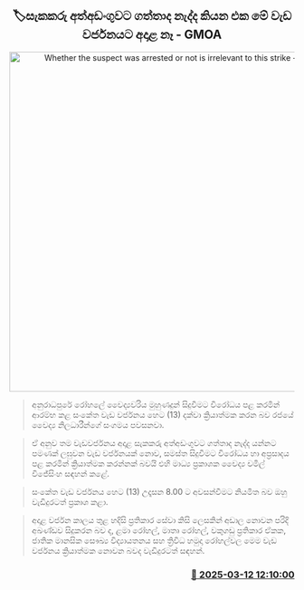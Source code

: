 <p align='center'><b><h2 align='center' title='Whether the suspect was arrested or not is irrelevant to this strike - GMOA'>🏷සැකකරු අත්අඩංගුවට ගත්තාද නැද්ද කියන එක මේ වැඩ වර්ජනයට අදාළ නෑ - GMOA</h2></b></p>
<p align='center'><img src='https://helakuru.sgp1.cdn.digitaloceanspaces.com/esana/images/lib/chamil-gmoa-archived.jpg' width='600' alt='Whether the suspect was arrested or not is irrelevant to this strike - GMOA'></p>

> අනුරාධපුරේ රෝහලේ වෛද්‍යවරිය මුහුණදුන් සිදුවීමට විරෝධය පළ කරමින් ආරම්භ කළ සංකේත වැඩ වර්ජනය හෙට (13) දක්වා ක්‍රියාත්මක කරන බව රජයේ වෛද්‍ය නිලධාරීන්ගේ සංගමය පවසනවා.

> ඒ අනුව තම වැඩවර්ජනය අදාළ සැකකරු අත්අඩංගුවට ගත්තාද නැද්ද යන්නට පමණක් ලඝුවන වැඩ වර්ජනයක් නොව, සමස්ත සිදුවීමට විරෝධය හා අප්‍රසාදය පළ කරමින් ක්‍රියාත්මක කරන්නක් බවයි එහි මාධ්‍ය ප්‍රකාශක වෛද්‍ය චමිල් විජේසිංහ සඳහන් කළේ.

> සංකේත වැඩ වර්ජනය හෙට (13) උදෑසන 8.00 ට අවසන්වීමට නියමිත බව ඔහු වැඩිදුරටත් ප්‍රකාශ කළා.

> අදාළ වර්ජන කාලය තුළ හදිසි ප්‍රතිකාර සේවා කිසි ලෙසකින් අඩාල නොවන පරිදි අඛණ්ඩව සිදුකරන බව ද, ළමා රෝහල්, මාතෘ රෝහල්, වකුගඩු ප්‍රතිකාර ඒකක, ජාතික මානසික සෞඛ්‍ය විද්‍යායතනය සහ ත්‍රිවිධ හමුදා රෝහල්ව‍ල මෙම වැඩ වර්ජනය ක්‍රියාත්මක නොවන බවද වැඩිදුරටත් සඳහන්.



<h3 align='right'><a href='https://www.helakuru.lk/esana/p/108282/'>📅 2025-03-12 12:10:00</a></h3>
